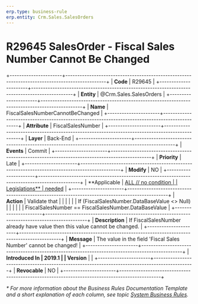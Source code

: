 ```yaml
---
erp.type: business-rule
erp.entity: Crm.Sales.SalesOrders
---
```


# R29645 SalesOrder - Fiscal Sales Number Cannot Be Changed
+----------------------+-----------------------------------------------------------------------------------------------+
| **Code**             | R29645                                                                                        |
+----------------------+-----------------------------------------------------------------------------------------------+
| **Entity**           | @Crm.Sales.SalesOrders                                                                        |
+----------------------+-----------------------------------------------------------------------------------------------+
| **Name**             | FiscalSalesNumberCannotBeChanged                                                              |
+----------------------+-----------------------------------------------------------------------------------------------+
| **Attribute**        | FiscalSalesNumber                                                                             |
+----------------------+-----------------------------------------------------------------------------------------------+
| **Layer**            | Back-End                                                                                      |
+----------------------+-----------------------------------------------------------------------------------------------+
| **Events**           | Commit                                                                                        |
+----------------------+-----------------------------------------------------------------------------------------------+
| **Priority**         | Late                                                                                          |
+----------------------+-----------------------------------------------------------------------------------------------+
| **Modify**           | NO                                                                                            |
+----------------------+-----------------------------------------------------------------------------------------------+
| **Applicable         | [ALL // no condition                                                                          |
| Legislations**       | needed](xref:applicable-legislations)                                                         |
+----------------------+-----------------------------------------------------------------------------------------------+
| **Action**           | Validate that                                                                                 |
|                      |                                                                                               |
|                      | If (FiscalSalesNumber.DataBaseValue \<\> Null)                                                |
|                      |                                                                                               |
|                      | FiscalSalesNumber == FiscalSalesNumber.DataBaseValue                                          |
+----------------------+-----------------------------------------------------------------------------------------------+
| **Description**      | If FiscalSalesNumber already have value then this value cannot be changed.                    |
+----------------------+-----------------------------------------------------------------------------------------------+
| **Message**          | The value in the field \'Fiscal Sales Number\' cannot be changed!                             |
+----------------------+-----------------------------------------------------------------------------------------------+
| **Introduced In      | 2019.1                                                                                        |
| Version**            |                                                                                               |
+----------------------+-----------------------------------------------------------------------------------------------+
| **Revocable**        | NO                                                                                            |
+----------------------+-----------------------------------------------------------------------------------------------+

*\* For more information about the Business Rules Documentation Template and a short explanation of each column, see
topic [System Business Rules](../templates/template-description-system-business-rules.md).*
